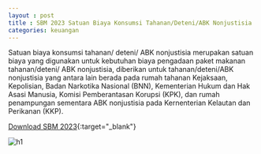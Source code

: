 ```yaml
---
layout : post
title : SBM 2023 Satuan Biaya Konsumsi Tahanan/Deteni/ABK Nonjustisia
categories: keuangan
---
```


Satuan biaya konsumsi tahanan/ deteni/ ABK nonjustisia merupakan satuan biaya yang digunakan untuk kebutuhan biaya pengadaan paket
makanan tahanan/deteni/ ABK nonjustisia, diberikan untuk tahanan/deteni/ABK nonjustisia yang antara lain berada pada rumah tahanan Kejaksaan, Kepolisian, Badan Narkotika Nasional (BNN), Kementerian Hukum dan Hak Asasi Manusia, Komisi Pemberantasan Korupsi (KPK), dan rumah penampungan sementara ABK nonjustisia pada Kernenterian Kelautan dan Perikanan (KKP).


[Download SBM 2023](https://drive.google.com/file/d/1E7dBSV1cZGMQCWfVuKfwCuzBQ-tRs2oD/view){:target="_blank"}

![h1](https://blogger.googleusercontent.com/img/b/R29vZ2xl/AVvXsEjyuEydChsGjGyrP7tM2Y5AEXu2HilzcL63ieAEYmhKbMFNtkKNb7I18w7vzci4SsyMxuHfDd71W3SEGO59Pf_g8hNdvXpTsZtMiGUfhBdMPcGWIWhZOfYrlv2YEhAMOhly-4YGOtKCsCVIhoIRyhe3SyQ0mZ5JAvfUUj13CzOh01s/s1600/SBM_2023_page-0094.jpg)